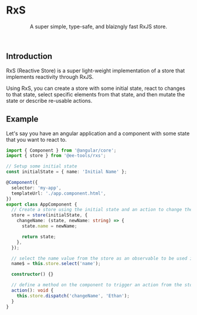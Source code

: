# RxS
<p align="center">
  A super simple, type-safe, and blaizngly fast RxJS store.
</p>
<br/>

## Introduction

RxS (Reactive Store) is a super light-weight implementation of a store that implements reactivity through RxJS.

Using RxS, you can create a store with some initial state, react to changes to that state, select specific elements from that state, and then mutate the state or describe re-usable actions. 

## Example

Let's say you have an angular application and a component with some state that you want to react to.

```typescript
import { Component } from '@angular/core';
import { store } from '@ee-tools/rxs';

// Setup some initial state
const initialState = { name: 'Initial Name' };

@Component({
  selector: 'my-app',
  templateUrl: './app.component.html',
})
export class AppComponent {
  // Create a store using the initial state and an action to change the name
  store = store(initialState, {
    changeName: (state, newName: string) => {
      state.name = newName;

      return state;
    },
  });

  // select the name value from the store as an observable to be used in the application
  name$ = this.store.select('name');

  constructor() {}

  // define a method on the component to trigger an action from the store
  action(): void {
    this.store.dispatch('changeName', 'Ethan');
  }
}

```
